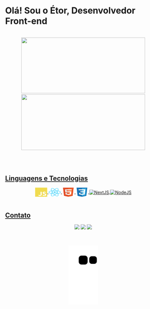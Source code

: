 <h1>Olá! Sou o Étor, Desenvolvedor Front-end</h1>
<div align="center">
  <br>
  <a href="https://github.com/EtorLucca">
  <img height="180em" width="400em" src="https://github-readme-stats.vercel.app/api?username=EtorLucca&show_icons=true&theme=dracula&include_all_commits=true&count_private=true"/>
  <img height="180em" width="400em" src="https://github-readme-stats.vercel.app/api/top-langs/?username=EtorLucca&layout=compact&langs_count=7&theme=dracula"/>
</div>
<h2> </h2>
<br>
<h2>Linguagens e Tecnologias</h2>
<div align="center">
  <img align="center" alt="Javascript" height="30" width="40" src="https://raw.githubusercontent.com/devicons/devicon/master/icons/javascript/javascript-plain.svg">
  <img align="center" alt="React" height="30" width="40" src="https://raw.githubusercontent.com/devicons/devicon/master/icons/react/react-original.svg">
  <img align="center" alt="HTML5" height="30" width="40" src="https://raw.githubusercontent.com/devicons/devicon/master/icons/html5/html5-original.svg">
  <img align="center" alt="CSS3" height="30" width="40" src="https://raw.githubusercontent.com/devicons/devicon/master/icons/css3/css3-original.svg">
  <img align="center" alt="NextJS" height="30" width="40" src="https://cdn.jsdelivr.net/gh/devicons/devicon/icons/nextjs/nextjs-original.svg">
  <img align="center" alt="NodeJS" height="80" width="60" src="https://cdn.jsdelivr.net/gh/devicons/devicon/icons/nodejs/nodejs-original-wordmark.svg">
</div>
  
<br>
<h2>Contato</h2>
<div align="center"> 
  <a href="https://instagram.com/etorlucca" target="_blank"><img src="https://img.shields.io/badge/-Instagram-%23E4405F?style=for-the-badge&logo=instagram&logoColor=white" target="_blank"></a> 
  <a href = "mailto:etor.lucca78@gmail.com"><img src="https://img.shields.io/badge/Gmail-D14836?style=for-the-badge&logo=gmail&logoColor=white" target="_blank"></a>
  <a href="https://www.linkedin.com/in/etorlucca" target="_blank"><img src="https://img.shields.io/badge/-LinkedIn-%230077B5?style=for-the-badge&logo=linkedin&logoColor=white" target="_blank"></a> 
<br><br><br>
  
  ![Snake animation](https://github.com/EtorLucca/EtorLucca/blob/output/github-contribution-grid-snake.svg)
  
</div>
